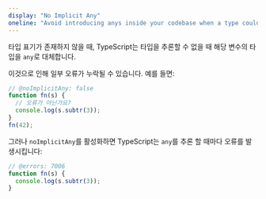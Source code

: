 ```yaml
---
display: "No Implicit Any"
oneline: "Avoid introducing anys inside your codebase when a type could be specified"
---
```


타입 표기가 존재하지 않을 때, TypeScript는 타입을 추론할 수 없을 때 해당 변수의 타입을 `any`로 대체합니다.

이것으로 인해 일부 오류가 누락될 수 있습니다. 예를 들면:

```ts twoslash
// @noImplicitAny: false
function fn(s) {
  // 오류가 아닌가요?
  console.log(s.subtr(3));
}
fn(42);
```

그러나 `noImplicitAny`를 활성화하면 TypeScript는 `any`를 추론 할 때마다 오류를 발생시킵니다:

```ts twoslash
// @errors: 7006
function fn(s) {
  console.log(s.subtr(3));
}
```
